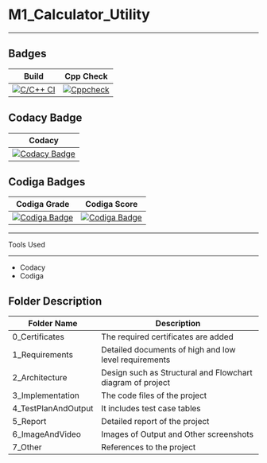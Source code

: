 # M1_Calculator_Utility
-----------------------------------------------------------------------------------------------------------------------------------------------------------------------------------

Badges
-----------------------------------------------------------------------------------------------------------------------------------------------------------------------------------

| Build | Cpp Check | 
|-------|-----------|
| [![C/C++ CI](https://github.com/AmolKulkarni00/M1_Calculator_Utility/actions/workflows/c-cpp.yml/badge.svg)](https://github.com/AmolKulkarni00/M1_Calculator_Utility/actions/workflows/c-cpp.yml) | [![Cppcheck](https://github.com/AmolKulkarni00/M1_Calculator_Utility/actions/workflows/static.yml/badge.svg)](https://github.com/AmolKulkarni00/M1_Calculator_Utility/actions/workflows/static.yml) | 

Codacy Badge
-----------------------------------------------------------------------------------------------------------------------------------------------------------------------------------

| Codacy |
|--------|
| [![Codacy Badge](https://app.codacy.com/project/badge/Grade/46001cfbe44e4c29a9c9c21e15ea3bad)](https://www.codacy.com/gh/AmolKulkarni00/M1_Calculator_Utility/dashboard?utm_source=github.com&amp;utm_medium=referral&amp;utm_content=AmolKulkarni00/M1_Calculator_Utility&amp;utm_campaign=Badge_Grade) |

Codiga Badges
-----------------------------------------------------------------------------------------------------------------------------------------------------------------------------------

| Codiga Grade | Codiga Score | 
|--------------|--------------|
| [![Codiga Badge](https://api.codiga.io/project/31063/status/svg)](https://app.codiga.io/public/project/31063/M1_Calculator_Utility/dashboard) | [![Codiga Badge](https://api.codiga.io/project/31063/score/svg)](https://app.codiga.io/public/user/github/AmolKulkarni00) | 

----------------------------------------------------------------------------------------------------------------------------------------------------------------------------------- 

Tools Used

----------------------------------------------------------------------------------------------------------------------------------------------------------------------------------- 

* Codacy
* Codiga

Folder Description
-----------------------------------------------------------------------------------------------------------------------------------------------------------------------------------

| Folder Name | Description |
|-------------|-------------| 
| 0_Certificates | The required certificates are added | 
| 1_Requirements | Detailed documents of high and low level requirements |
| 2_Architecture | Design such as Structural and Flowchart diagram of project |
| 3_Implementation | The code files of the project |
| 4_TestPlanAndOutput | It includes test case tables |
| 5_Report | Detailed report of the project |
| 6_ImageAndVideo | Images of Output and Other screenshots |
| 7_Other | References to the project | 





